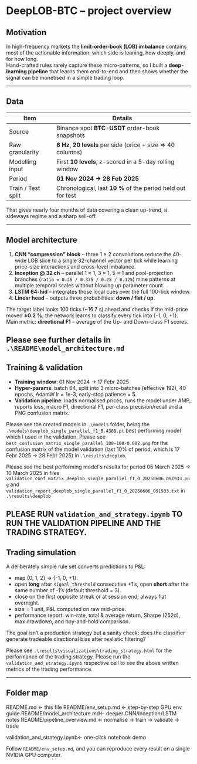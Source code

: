 # DeepLOB-BTC – project overview

## Motivation  
In high-frequency markets the **limit-order-book (LOB) imbalance** contains most of the actionable information: which side is leaning, how deeply, and for how long.  
Hand-crafted rules rarely capture these micro-patterns, so I built a **deep-learning pipeline** that learns them end-to-end and then shows whether the signal can be monetised in a simple trading loop.

---

## Data  
| Item | Details |
|------|---------|
| Source | Binance spot **BTC-USDT** order-book snapshots |
| Raw granularity | **6 Hz**, **20 levels** per side (price + size ⇒ 40 columns) |
| Modelling input | First **10 levels**, z-scored in a 5-day rolling window |
| Period | **01 Nov 2024 → 28 Feb 2025** |
| Train / Test split | Chronological, last **10 %** of the period held out for test |

That gives nearly four months of data covering a clean up-trend, a sideways regime and a sharp sell-off.

---

## Model architecture  
1. **CNN “compression” block** – three 1 × 2 convolutions reduce the 40-wide LOB slice to a single 32-channel vector per tick while learning price–size interactions and cross-level imbalance.  
2. **Inception @ 32 ch** – parallel 1 × 1, 3 × 1, 5 × 1 and pool-projection branches (`ratio = 0.25 / 0.375 / 0.25 / 0.125`) mine patterns at multiple temporal scales without blowing up parameter count.  
3. **LSTM 64-hid** – integrates those local cues over the full 100-tick window.  
4. **Linear head** – outputs three probabilities: **down / flat / up**.

The target label looks 100 ticks (~16.7 s) ahead and checks if the mid-price moved **±0.2 %**; the network learns to classify every tick into {-1, 0, +1}.  
Main metric: **directional F1** – average of the Up- and Down-class F1 scores.

Please see further details in `.\README\model_architecture.md`
---

## Training & validation  
* **Training window**: 01 Nov 2024 → 17 Febr 2025  
* **Hyper-params**: batch 64, split into 3 micro-batches (effective 192), 40 epochs, AdamW lr = 1e-3, early-stop patience = 5.  
* **Validation pipeline**: loads normalised prices, runs the model under AMP, reports loss, macro F1, directional F1, per-class precision/recall and a PNG confusion matrix.

Please see the created models in `.\models` folder, being the `.\models\deeplob_single_parallel_f1_0.4369.pt` best performing model which I used in the validation. Please see `best_confusion_matrix_single_parallel_100-100-0.002.png` for the confusion matrix of the model validation (last 10% of period, which is 17 Febr 2025 → 28 Febr 2025) in `.\results\deeplob`.

Please see the best performing model's results for period 05 March 2025 → 10 March 2025 in files `validation_conf_matrix_deeplob_single_parallel_f1_0_20250606_091933.png` and `validation_report_deeplob_single_parallel_f1_0_20250606_091933.txt` in `.\results\deeplob`

PLEASE RUN `validation_and_strategy.ipynb` TO RUN THE VALIDATION PIPELINE AND THE TRADING STRATEGY.
---

## Trading simulation  
A deliberately simple rule set converts predictions to P&L:

* map {0, 1, 2} → {-1, 0, +1}.  
* open **long** after `signal_threshold` consecutive +1’s, open **short** after the same number of -1’s (default threshold = 3).  
* close on the first opposite streak or at session end; always flat overnight.  
* size = 1 unit, P&L computed on raw mid-price.  
* performance report: win-rate, total & average return, Sharpe (252d), max drawdown, and buy-and-hold comparison.

The goal isn’t a production strategy but a sanity check: does the classifier generate tradeable directional bias after realistic filtering?

Please see `.\results\visualizations\trading_strategy.html` for the performance of the trading strategy.
Please run the `validation_and_strategy.ipynb` respective cell to see the above written metrics of the trading performance.

---

## Folder map  
README.md ← this file
README/env_setup.md ← step-by-step GPU env guide
README/model_architecture.md← deeper CNN/Inception/LSTM notes
README/pipeline_overview.md ← normalise → train → validate → trade

validation_and_strategy.ipynb← one-click notebook demo


Follow `README/env_setup.md`, and you can reproduce every result on a single NVIDIA GPU computer.
